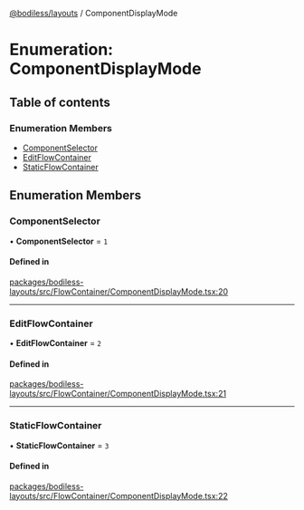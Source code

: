 [@bodiless/layouts](../README.md) / ComponentDisplayMode

# Enumeration: ComponentDisplayMode

## Table of contents

### Enumeration Members

- [ComponentSelector](ComponentDisplayMode.md#componentselector)
- [EditFlowContainer](ComponentDisplayMode.md#editflowcontainer)
- [StaticFlowContainer](ComponentDisplayMode.md#staticflowcontainer)

## Enumeration Members

### ComponentSelector

• **ComponentSelector** = ``1``

#### Defined in

[packages/bodiless-layouts/src/FlowContainer/ComponentDisplayMode.tsx:20](https://github.com/johnsonandjohnson/Bodiless-JS/blob/e22f7895e/packages/bodiless-layouts/src/FlowContainer/ComponentDisplayMode.tsx#L20)

___

### EditFlowContainer

• **EditFlowContainer** = ``2``

#### Defined in

[packages/bodiless-layouts/src/FlowContainer/ComponentDisplayMode.tsx:21](https://github.com/johnsonandjohnson/Bodiless-JS/blob/e22f7895e/packages/bodiless-layouts/src/FlowContainer/ComponentDisplayMode.tsx#L21)

___

### StaticFlowContainer

• **StaticFlowContainer** = ``3``

#### Defined in

[packages/bodiless-layouts/src/FlowContainer/ComponentDisplayMode.tsx:22](https://github.com/johnsonandjohnson/Bodiless-JS/blob/e22f7895e/packages/bodiless-layouts/src/FlowContainer/ComponentDisplayMode.tsx#L22)
